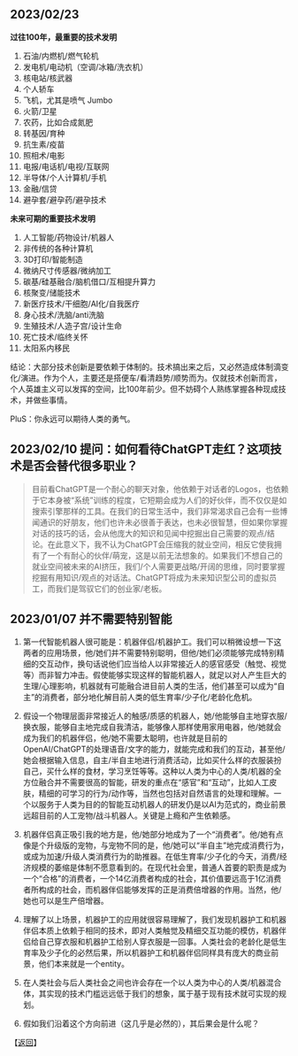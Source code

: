 ## 2023/02/23

**过往100年，最重要的技术发明**

1. 石油/内燃机/燃气轮机
2. 发电机/电动机（空调/冰箱/洗衣机）
3. 核电站/核武器
4. 个人轿车
5. 飞机，尤其是喷气 Jumbo
6. 火箭/卫星
7. 农药，比如合成氮肥
8. 转基因/育种
9. 抗生素/疫苗
10. 照相术/电影
11. 电报/电话机/电视/互联网
12. 半导体/个人计算机/手机
13. 金融/信贷
14. 避孕套/避孕药/避孕技术

**未来可期的重要技术发明**

1. 人工智能/药物设计/机器人
2. 非传统的各种计算机
3. 3D打印/智能制造
4. 微纳尺寸传感器/微纳加工
5. 碳基/硅基融合/脑机借口/互相提升算力
6. 核聚变/储能技术
7. 新医疗技术/干细胞/AI化/自我医疗
8. 身心技术/洗脑/anti洗脑
9. 生殖技术/人造子宫/设计生命
10. 死亡技术/临终关怀
11. 太阳系内移民

结论：大部分技术创新是要依赖于体制的。技术搞出来之后，又必然造成体制滴变化/演进。作为个人，主要还是搭便车/看清趋势/顺势而为。仅就技术创新而言，个人英雄主义可以发挥的空间，比100年前少。但不妨碍个人熟练掌握各种现成技术，并做些事情。

PluS：你永远可以期待人类的勇气。

## 2023/02/10 提问：如何看待ChatGPT走红？这项技术是否会替代很多职业？

> 目前看ChatGPT是一个耐心的聊天对象，他依赖于对话者的Logos，也依赖于它本身被“系统”训练的程度，它短期会成为人们的好伙伴，而不仅仅是如搜索引擎那样的工具。在我们的日常生活中，我们非常渴求自己会有一些博闻通识的好朋友，他们也许未必很善于表达，也未必很智慧，但如果你掌握对话的技巧的话，会从他庞大的知识和见闻中挖掘出自己需要的观点/结论。在此意义下，我不认为ChatGPT会压缩我的就业空间，相反它使我拥有了一个有耐心的伙伴/萌宠，这是以前无法想象的。如果我们不想自己的就业空间被未来的AI挤压，我们/个人需要更战略/开阔的思维，同时要掌握挖掘有用知识/观点的对话法。ChatGPT将成为未来知识型公司的虚拟员工，而我们是驾驭它们的创业家/老板。

## 2023/01/07 并不需要特别智能

1. 第一代智能机器人很可能是：机器伴侣/机器护工。我们可以稍微设想一下这两者的应用场景，他/她们并不需要特别聪明，但他/她们必须能够完成特别精细的交互动作，换句话说他们应当给人以非常接近人的感官感受（触觉、视觉等）而非智力冲击。假使能够实现这样的智能机器人，就足以对人产生巨大的生理/心理影响，机器就有可能融合进目前人类的生活，他们甚至可以成为“自主”的消费者，部分地化解目前人类的低生育率/少子化/老龄化危机。

2. 假设一个物理层面非常接近人的触感/质感的机器人，她/他能够自主地穿衣服/换衣服，能够自主地完成自我清洁，能够像人那样使用家用电器，他/她就会成为我们的机器伴侣，他/她不需要太聪明，也许就是目前的OpenAI/ChatGPT的处理语音/文字的能力，就能完成和我们的互动，甚至他/她会根据输入信息，自主/半自主地进行消费活动，比如买什么样的衣服装扮自己，买什么样的食材，学习烹饪等等。这种以人类为中心的人类/机器的全方位融合并不需要很高的智能，研发的重点在“感官”和“互动”，比如人工皮肤，精细的可学习的行为/动作等，当然也包括对自然语言的处理和理解。一个以服务于人类为目的的智能互动机器人的研发仍是以AI为范式的，商业前景远超目前的人工宠物/战斗机器人。关键是上瘾和产生依赖感。

3. 机器伴侣真正吸引我的地方是，他/她部分地成为了一个“消费者”。他/她有点像是个升级版的宠物，与宠物不同的是，他/她可以“半自主”地完成消费行为，或成为加速/升级人类消费行为的助推器。在低生育率/少子化的今天，消费/经济规模的萎缩是体制不愿意看到的。在现代社会里，普通人首要的职责是成为一个“合格”的消费者，一个14亿消费者构成的社会，其价值要远高于1亿消费者所构成的社会，而机器伴侣能够发挥的正是消费倍增器的作用。当然，他/她也可以是生产倍增器。

4. 理解了以上场景，机器护工的应用就很容易理解了，我们发现机器护工和机器伴侣本质上依赖于相同的技术，即对人类触觉及精细交互功能的模仿，机器伴侣给自己穿衣服和机器护工给别人穿衣服是一回事。人类社会的老龄化是低生育率及少子化的必然后果，所以机器护工和机器伴侣同样具有庞大的商业前景，他们本来就是一个entity。

5. 在人类社会与后人类社会之间也许会存在一个以人类为中心的人类/机器混合体，其实现的技术门槛远远低于我们的想象，属于基于现有技术就可实现的规划。

6. 假如我们沿着这个方向前进（这几乎是必然的），其后果会是什么呢？



【[返回](https://github.com/jiyanjiang/My_Physics_Book)】
